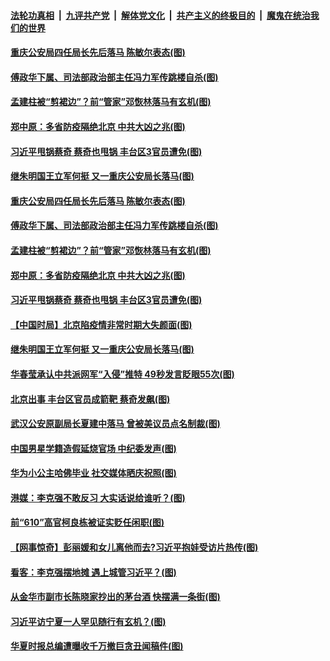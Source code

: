 ####  [法轮功真相](../../../../basic/blob/master/README.md?t=06152102) &nbsp;|&nbsp; [九评共产党](../../../../9ping.md/blob/master/README.md?t=06152102) &nbsp;|&nbsp; [解体党文化](../../../../jtdwh.md/blob/master/README.md?t=06152102)  &nbsp;|&nbsp; [共产主义的终极目的](../../../../gczydzjmd.md/blob/master/README.md?t=06152102) &nbsp;|&nbsp; [魔鬼在统治我们的世界](../../../../mgztzwmdsj.md/blob/master/README.md?t=06152102) 

#### [重庆公安局四任局长先后落马 陈敏尔表态(图)](../pages/p2/936613.md?t=06152102) 

#### [傅政华下属、司法部政治部主任冯力军传跳楼自杀(图)](../pages/p2/936584.md?t=06152102) 

#### [孟建柱被“剪裙边”？前“管家”邓恢林落马有玄机(图)](../pages/p2/936571.md?t=06152102) 

#### [郑中原：多省防疫隔绝北京 中共大凶之兆(图)](../pages/p2/936533.md?t=06152102) 

#### [习近平甩锅蔡奇 蔡奇也甩锅 丰台区3官员遭免(图)](../pages/p2/936569.md?t=06152102) 

#### [继朱明国王立军何挺 又一重庆公安局长落马(图)](../pages/p2/936531.md?t=06152102) 

#### [重庆公安局四任局长先后落马 陈敏尔表态(图)](../pages/p2/936613.md?t=06152102) 

#### [傅政华下属、司法部政治部主任冯力军传跳楼自杀(图)](../pages/p2/936584.md?t=06152102) 

#### [孟建柱被“剪裙边”？前“管家”邓恢林落马有玄机(图)](../pages/p2/936571.md?t=06152102) 

#### [郑中原：多省防疫隔绝北京 中共大凶之兆(图)](../pages/p2/936533.md?t=06152102) 

#### [习近平甩锅蔡奇 蔡奇也甩锅 丰台区3官员遭免(图)](../pages/p2/936569.md?t=06152102) 

#### [【中国时局】北京陷疫情非常时期大失颜面(图)](../pages/p2/936508.md?t=06152102) 

#### [继朱明国王立军何挺 又一重庆公安局长落马(图)](../pages/p2/936531.md?t=06152102) 

#### [华春莹承认中共派网军“入侵”推特 49秒发言眨眼55次(图)](../pages/p2/936498.md?t=06152102) 

#### [北京出事 丰台区官员成箭靶 蔡奇发飙(图)](../pages/p2/936501.md?t=06152102) 

#### [武汉公安原副局长夏建中落马 曾被美议员点名制裁(图)](../pages/p2/936478.md?t=06152102) 


#### [中国男星学籍造假延烧官场 中纪委发声(图)](../pages/p2/936442.md?t=06152102) 

#### [华为小公主哈佛毕业 社交媒体晒庆祝照(图)](../pages/p2/936422.md?t=06152102) 

#### [港媒：李克强不敢反习 大实话说给谁听？(图)](../pages/p2/936393.md?t=06152102) 

#### [前“610”高官柯良栋被证实贬任闲职(图)](../pages/p2/936327.md?t=06152102) 

#### [【网事惊奇】彭丽媛和女儿离他而去?习近平抱娃受访片热传(图)](../pages/p2/936326.md?t=06152102) 

#### [看客：李克强摆地摊 遇上城管习近平？(图)](../pages/p2/936286.md?t=06152102) 

#### [从金华市副市长陈晓家抄出的茅台酒 快摆满一条街(图)](../pages/p2/936275.md?t=06152102) 

#### [习近平访宁夏一人罕见随行有玄机？(图)](../pages/p2/936213.md?t=06152102) 

#### [华夏时报总编遭曝收千万撤巨贪丑闻稿件(图)](../pages/p2/936222.md?t=06152102) 


